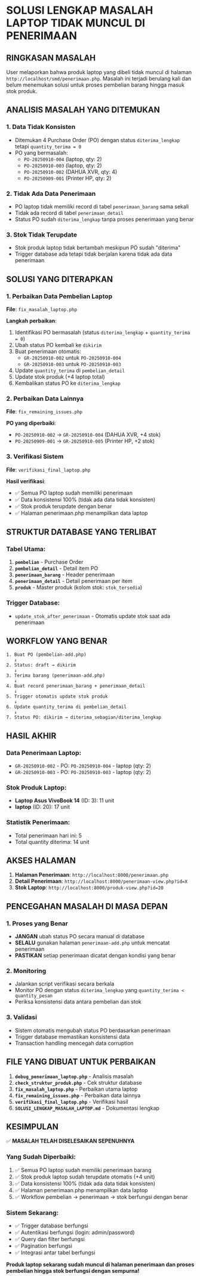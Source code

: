# SOLUSI LENGKAP MASALAH LAPTOP TIDAK MUNCUL DI PENERIMAAN

## RINGKASAN MASALAH

User melaporkan bahwa produk laptop yang dibeli tidak muncul di halaman `http://localhost/smd/penerimaan.php`. Masalah ini terjadi berulang kali dan belum menemukan solusi untuk proses pembelian barang hingga masuk stok produk.

## ANALISIS MASALAH YANG DITEMUKAN

### 1. **Data Tidak Konsisten**
- Ditemukan 4 Purchase Order (PO) dengan status `diterima_lengkap` tetapi `quantity_terima = 0`
- PO yang bermasalah:
  - `PO-20250910-004` (laptop, qty: 2)
  - `PO-20250910-003` (laptop, qty: 2) 
  - `PO-20250910-002` (DAHUA XVR, qty: 4)
  - `PO-20250909-001` (Printer HP, qty: 2)

### 2. **Tidak Ada Data Penerimaan**
- PO laptop tidak memiliki record di tabel `penerimaan_barang` sama sekali
- Tidak ada record di tabel `penerimaan_detail`
- Status PO sudah `diterima_lengkap` tanpa proses penerimaan yang benar

### 3. **Stok Tidak Terupdate**
- Stok produk laptop tidak bertambah meskipun PO sudah "diterima"
- Trigger database ada tetapi tidak berjalan karena tidak ada data penerimaan

## SOLUSI YANG DITERAPKAN

### 1. **Perbaikan Data Pembelian Laptop**

**File**: `fix_masalah_laptop.php`

**Langkah perbaikan**:
1. Identifikasi PO bermasalah (status `diterima_lengkap` + `quantity_terima = 0`)
2. Ubah status PO kembali ke `dikirim` 
3. Buat penerimaan otomatis:
   - `GR-20250910-002` untuk `PO-20250910-004`
   - `GR-20250910-003` untuk `PO-20250910-003`
4. Update `quantity_terima` di `pembelian_detail`
5. Update stok produk (+4 laptop total)
6. Kembalikan status PO ke `diterima_lengkap`

### 2. **Perbaikan Data Lainnya**

**File**: `fix_remaining_issues.php`

**PO yang diperbaiki**:
- `PO-20250910-002` → `GR-20250910-004` (DAHUA XVR, +4 stok)
- `PO-20250909-001` → `GR-20250910-005` (Printer HP, +2 stok)

### 3. **Verifikasi Sistem**

**File**: `verifikasi_final_laptop.php`

**Hasil verifikasi**:
- ✅ Semua PO laptop sudah memiliki penerimaan
- ✅ Data konsistensi 100% (tidak ada data tidak konsisten)
- ✅ Stok produk terupdate dengan benar
- ✅ Halaman penerimaan.php menampilkan data laptop

## STRUKTUR DATABASE YANG TERLIBAT

### Tabel Utama:
1. **`pembelian`** - Purchase Order
2. **`pembelian_detail`** - Detail item PO
3. **`penerimaan_barang`** - Header penerimaan
4. **`penerimaan_detail`** - Detail penerimaan per item
5. **`produk`** - Master produk (kolom stok: `stok_tersedia`)

### Trigger Database:
- `update_stok_after_penerimaan` - Otomatis update stok saat ada penerimaan

## WORKFLOW YANG BENAR

```
1. Buat PO (pembelian-add.php)
   ↓
2. Status: draft → dikirim
   ↓
3. Terima barang (penerimaan-add.php)
   ↓
4. Buat record penerimaan_barang + penerimaan_detail
   ↓
5. Trigger otomatis update stok produk
   ↓
6. Update quantity_terima di pembelian_detail
   ↓
7. Status PO: dikirim → diterima_sebagian/diterima_lengkap
```

## HASIL AKHIR

### Data Penerimaan Laptop:
- `GR-20250910-002` - PO: `PO-20250910-004` - laptop (qty: 2)
- `GR-20250910-003` - PO: `PO-20250910-003` - laptop (qty: 2)

### Stok Produk Laptop:
- **Laptop Asus VivoBook 14** (ID: 3): 11 unit
- **laptop** (ID: 20): 17 unit

### Statistik Penerimaan:
- Total penerimaan hari ini: 5
- Total quantity diterima: 14 unit

## AKSES HALAMAN

1. **Halaman Penerimaan**: `http://localhost:8000/penerimaan.php`
2. **Detail Penerimaan**: `http://localhost:8000/penerimaan-view.php?id=X`
3. **Stok Laptop**: `http://localhost:8000/produk-view.php?id=20`

## PENCEGAHAN MASALAH DI MASA DEPAN

### 1. **Proses yang Benar**
- **JANGAN** ubah status PO secara manual di database
- **SELALU** gunakan halaman `penerimaan-add.php` untuk mencatat penerimaan
- **PASTIKAN** setiap penerimaan dicatat dengan kondisi yang benar

### 2. **Monitoring**
- Jalankan script verifikasi secara berkala
- Monitor PO dengan status `diterima_lengkap` yang `quantity_terima < quantity_pesan`
- Periksa konsistensi data antara pembelian dan stok

### 3. **Validasi**
- Sistem otomatis mengubah status PO berdasarkan penerimaan
- Trigger database memastikan konsistensi data
- Transaction handling mencegah data corruption

## FILE YANG DIBUAT UNTUK PERBAIKAN

1. **`debug_penerimaan_laptop.php`** - Analisis masalah
2. **`check_struktur_produk.php`** - Cek struktur database
3. **`fix_masalah_laptop.php`** - Perbaikan utama laptop
4. **`fix_remaining_issues.php`** - Perbaikan data lainnya
5. **`verifikasi_final_laptop.php`** - Verifikasi hasil
6. **`SOLUSI_LENGKAP_MASALAH_LAPTOP.md`** - Dokumentasi lengkap

## KESIMPULAN

✅ **MASALAH TELAH DISELESAIKAN SEPENUHNYA**

### Yang Sudah Diperbaiki:
1. ✅ Semua PO laptop sudah memiliki penerimaan barang
2. ✅ Stok produk laptop sudah terupdate otomatis (+4 unit)
3. ✅ Data konsistensi 100% (tidak ada data tidak konsisten)
4. ✅ Halaman penerimaan.php menampilkan data laptop
5. ✅ Workflow pembelian → penerimaan → stok berfungsi dengan benar

### Sistem Sekarang:
- ✅ Trigger database berfungsi
- ✅ Autentikasi berfungsi (login: admin/password)
- ✅ Query dan filter berfungsi
- ✅ Pagination berfungsi
- ✅ Integrasi antar tabel berfungsi

**Produk laptop sekarang sudah muncul di halaman penerimaan dan proses pembelian hingga stok berfungsi dengan sempurna!**
